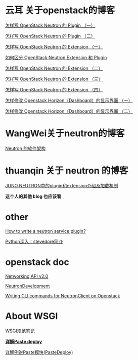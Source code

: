 # 云耳 关于openstack的博客

 [怎样写 OpenStack Neutron 的 Plugin （一）](http://www.cnblogs.com/zhutianshi/p/3896147.html) 

[怎样写 OpenStack Neutron 的 Plugin （二）](http://www.cnblogs.com/zhutianshi/p/3898491.html)

[怎样写 OpenStack Neutron 的 Extension （一）](http://www.cnblogs.com/zhutianshi/p/3898516.html)

[如何区分 OpenStack Neutron Extension 和 Plugin](http://www.cnblogs.com/zhutianshi/p/3902315.html)

[怎样写 OpenStack Neutron 的 Extension （二）](http://www.cnblogs.com/zhutianshi/p/3906228.html)

[怎样写 OpenStack Neutron 的 Extension （三）](http://www.cnblogs.com/zhutianshi/p/3911582.html)

[怎样写 OpenStack Neutron 的 Extension （四）](http://www.cnblogs.com/zhutianshi/p/3926240.html)

[怎样修改 Openstack Horizon（Dashboard）的显示界面 （一）](http://www.cnblogs.com/zhutianshi/p/3938618.html)

[怎样修改 Openstack Horizon（Dashboard）的显示界面 （二）](http://www.cnblogs.com/zhutianshi/p/3994014.html)

# WangWei关于neutron的博客

[Neutron 的软件架构](https://www.ustack.com/blog/neutron/)

# thuanqin 关于 neutron 的博客

[JUNO NEUTRON中的plugin和extension介绍及加载机制](http://bingotree.cn/?p=660&utm_source=tuicool&utm_medium=referral)

**这个人的其他 blog 也应该看**

# other

[How to write a neutron service plugin?](http://virtualworkz.blogspot.com/2016/01/how-to-write-neutron-service-plugin.html)

[Python深入：stevedore简介](http://blog.csdn.net/gqtcgq/article/details/49620279)

# openstack doc

[Networking API v2.0](https://developer.openstack.org/api-ref/networking/v2/index.html)

[NeutronDevelopment](https://wiki.openstack.org/wiki/NeutronDevelopment)

[Writing CLI commands for NeutronClient on Openstack](http://control-that-vm.blogspot.jp/2014/06/writing-cli-commands-for-neutronclient.html)

# About WSGI

[ WSGI规范笔记 ](https://segmentfault.com/a/1190000002717571)

**[详解Paste deploy](http://www.cnblogs.com/Security-Darren/p/4087587.html)**

[ 详解例说Paste模块(PasteDeploy) ](http://blog.csdn.net/li_101357/article/details/52755367)
